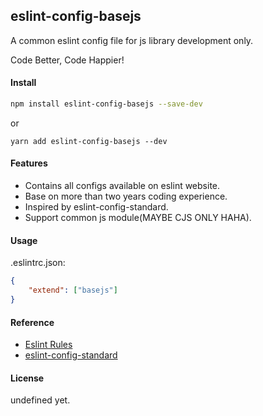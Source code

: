 ## eslint-config-basejs
A common eslint config file for js library development only.

Code Better, Code Happier!

#### Install
```bash
npm install eslint-config-basejs --save-dev
```
or
```
yarn add eslint-config-basejs --dev
```

#### Features
- Contains all configs available on eslint website.
- Base on more than two years coding experience.
- Inspired by eslint-config-standard.
- Support common js module(MAYBE CJS ONLY HAHA).

#### Usage
.eslintrc.json:
```json
{
    "extend": ["basejs"]
}

```

#### Reference
- [Eslint Rules](http://eslint.cn/docs/rules/)
- [eslint-config-standard](https://github.com/standard/eslint-config-standard)

#### License
undefined yet.